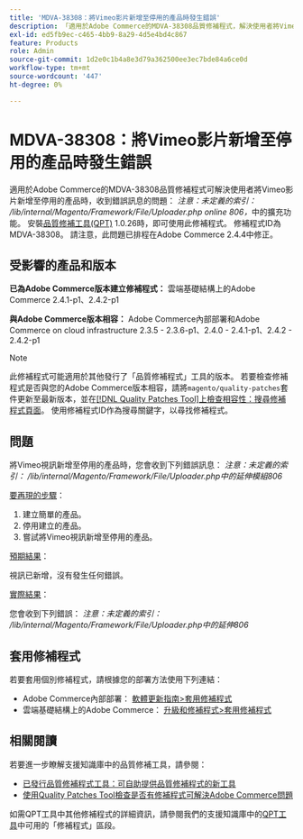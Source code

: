 ```yaml
---
title: 'MDVA-38308：將Vimeo影片新增至停用的產品時發生錯誤'
description: 「適用於Adobe Commerce的MDVA-38308品質修補程式，解決使用者將Vimeo影片新增至停用的產品時，收到錯誤訊息的問題：*注意：未定義的索引： /lib/internal/Magento/Framework/File/Uploader.php online 806中的擴充功能*。 安裝[Quality Patches Tool (QPT)](/help/announcements/adobe-commerce-announcements/magento-quality-patches-released-new-tool-to-self-serve-quality-patches.md) 1.0.26後，即可使用此修補程式。 修補程式ID為MDVA-38308。 請注意，此問題已排程在Adobe Commerce 2.4.4中修正。
exl-id: ed5fb9ec-c465-4bb9-8a29-4d5e4bd4c867
feature: Products
role: Admin
source-git-commit: 1d2e0c1b4a8e3d79a362500ee3ec7bde84a6ce0d
workflow-type: tm+mt
source-wordcount: '447'
ht-degree: 0%

---
```


# MDVA-38308：將Vimeo影片新增至停用的產品時發生錯誤

適用於Adobe Commerce的MDVA-38308品質修補程式可解決使用者將Vimeo影片新增至停用的產品時，收到錯誤訊息的問題： *注意：未定義的索引： /lib/internal/Magento/Framework/File/Uploader.php online 806，*&#x200B;中的擴充功能。 安裝[品質修補工具(QPT)](/help/announcements/adobe-commerce-announcements/magento-quality-patches-released-new-tool-to-self-serve-quality-patches.md) 1.0.26時，即可使用此修補程式。 修補程式ID為MDVA-38308。 請注意，此問題已排程在Adobe Commerce 2.4.4中修正。

## 受影響的產品和版本

**已為Adobe Commerce版本建立修補程式：**
雲端基礎結構上的Adobe Commerce 2.4.1-p1、2.4.2-p1

**與Adobe Commerce版本相容：**
Adobe Commerce內部部署和Adobe Commerce on cloud infrastructure 2.3.5 - 2.3.6-p1、2.4.0 - 2.4.1-p1、2.4.2 - 2.4.2-p1

>[!NOTE]
>
>此修補程式可能適用於其他發行了「品質修補程式」工具的版本。 若要檢查修補程式是否與您的Adobe Commerce版本相容，請將`magento/quality-patches`套件更新至最新版本，並在[[!DNL Quality Patches Tool]上檢查相容性：搜尋修補程式頁面](https://devdocs.magento.com/quality-patches/tool.html#patch-grid)。 使用修補程式ID作為搜尋關鍵字，以尋找修補程式。

## 問題

將Vimeo視訊新增至停用的產品時，您會收到下列錯誤訊息： *注意：未定義的索引： /lib/internal/Magento/Framework/File/Uploader.php中的延伸模組806*

<u>要再現的步驟</u>：

1. 建立簡單的產品。
1. 停用建立的產品。
1. 嘗試將Vimeo視訊新增至停用的產品。

<u>預期結果</u>：

視訊已新增，沒有發生任何錯誤。

<u>實際結果</u>：

您會收到下列錯誤：
*注意：未定義的索引： /lib/internal/Magento/Framework/File/Uploader.php中的延伸806*

## 套用修補程式

若要套用個別修補程式，請根據您的部署方法使用下列連結：

* Adobe Commerce內部部署： [軟體更新指南>套用修補程式](https://devdocs.magento.com/guides/v2.4/comp-mgr/patching/mqp.html)
* 雲端基礎結構上的Adobe Commerce： [升級和修補程式>套用修補程式](https://devdocs.magento.com/cloud/project/project-patch.html)

## 相關閱讀

若要進一步瞭解支援知識庫中的品質修補工具，請參閱：

* [已發行品質修補程式工具：可自助提供品質修補程式的新工具](/help/announcements/adobe-commerce-announcements/magento-quality-patches-released-new-tool-to-self-serve-quality-patches.md)
* [使用Quality Patches Tool檢查是否有修補程式可解決Adobe Commerce問題](/help/support-tools/patches-available-in-qpt-tool/check-patch-for-magento-issue-with-magento-quality-patches.md)

如需QPT工具中其他修補程式的詳細資訊，請參閱我們的支援知識庫中的[QPT工具](https://support.magento.com/hc/en-us/sections/360010506631-Patches-available-in-QPT-tool-)中可用的「修補程式」區段。
